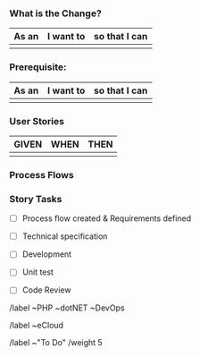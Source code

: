 <!--- THIS TEMPLATE IS TO BE USED FOR API ENDPOINTS -->

### What is the Change?
<!-- Enter clear and concise description of what your feature or change is. -->


<!-- Define user stories -->

| As an <type of user>       |  I want to <perform some task>                    |  so that I can <achieve some goal> |
|----------------------------|---------------------------------------------------|------------------------------------|
|  |  |  |


### Prerequisite:
| As an <type of user>       |  I want to <perform some task>                    |  so that I can <achieve some goal> |
|----------------------------|---------------------------------------------------|------------------------------------|
|  |  |  |


### User Stories
| GIVEN                      |  WHEN                                                |  THEN                                                         |
|----------------------------|------------------------------------------------------|---------------------------------------------------------------|
|  |  |  |


### Process Flows
<!-- attach any flow charts -->


### Story Tasks
- [ ] Process flow created & Requirements defined
- [ ] Technical specification
- [ ] Development
- [ ] Unit test
- [ ] Code Review



<!--- Set Team label - Delete as appropriate -->
/label ~PHP ~dotNET ~DevOps

<!--- set product or project labels if available  -->
/label ~eCloud

<!--- set issue status  -->
/label ~"To Do" 
/weight 5

